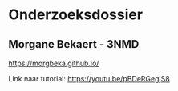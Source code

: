 # Onderzoeksdossier
## Morgane Bekaert - 3NMD

https://morgbeka.github.io/

Link naar tutorial: https://youtu.be/pBDeRGegjS8



